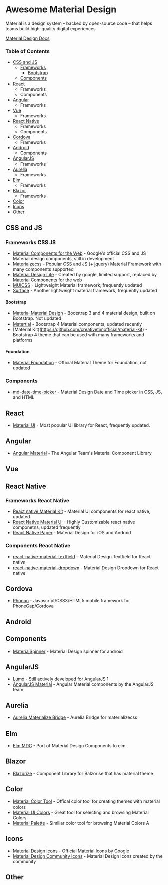 # Awesome Material Design

Material is a design system – backed by open-source code – that helps teams build high-quality digital experiences

[Material Design Docs](https://material.io/)

### Table of Contents

* [CSS and JS](#css-and-js)
  * [Frameworks](#frameworks-css-js)
    * [Bootstrap](#bootstrap)
  * [Components](#components-css-js)
* [React](#react)
  * Frameworks
  * Components
* [Angular](#angular)
  * Frameworks
* [Vue](#vuew)
  * Frameworks
* [React Native](#react-native)
  * Frameworks
  * Components
* [Cordova](#Cordova)
  * Frameworks
* [Android](#android)
  * Components
* [AngularJS](#angularjs)
  * Frameworks
* [Aurelia](#aurelia)
  * Frameworks
* [Elm](#elm)
  * Frameworks
* [Blazor](#blazor)
  * Frameworks
* [Color](#color)
* [Icons](#icons)
* [Other](#other)

## CSS and JS

### Frameworks CSS JS
* [Material Components for the Web](https://material.io/develop/web/) - Google's official CSS and JS Material design components, still in development
* [Materialzecss](https://materializecss.com/) - Popular CSS and JS (+ jquery) Material Framework with many components supported
* [Material Design Lite](https://getmdl.io/) - Created by google, limited support, replaced by Material Components for the web
* [MUICSS](https://github.com/muicss/mui) - Lightweight Material framework, frequently updated
* [Surface](https://mildrenben.github.io/surface/about.html) - Another lightweight material framework, frequently updated

#### Bootstrap

* [Material Material Design](https://github.com/FezVrasta/bootstrap-material-design) - Bootstrap 3 and 4 material design, built on Bootstrap. Not updated
* [Matertial](https://github.com/Daemonite/material) - Bootstrap 4 Material components, updated recently
* [Material Kit)(https://github.com/creativetimofficial/material-kit) - Bootstrap 4 theme that can be used with many frameworks and platforms

#### Foundation
* [Material Foundation](http://materialfoundation.mikolajdobrucki.com/) - Official Material Theme for Foundation, not updated

### Components
* [md-date-time-picker ](https://github.com/puranjayjain/md-date-time-picker) - Material Design Date and Time picker in CSS, JS, and HTML




## React
* [Material UI](https://material-ui.com/) - Most popular UI library for React, frequently updated.


## Angular
* [Angular Material](https://material.angular.io/components/categories) - The Angular Team's Material Component Library

## Vue

## React Native

### Frameworks React Native
* [React native Material Kit](https://github.com/xinthink/react-native-material-kit) - Material UI components for react native, updated
* [React Native Material UI](https://github.com/xotahal/react-native-material-ui) - Highly Customizable react native componetns, updated frequently
* [React Native Paper](https://github.com/callstack/react-native-paper) - Material Design for iOS and Android

### Components React Native
* [react-native-material-textfield](https://github.com/n4kz/react-native-material-textfield) - Material Design Textfield for React native
* [react-native-material-dropdown](https://github.com/n4kz/react-native-material-dropdown) - Material Design Dropdown for React native

## Cordova
* [Phonon](https://phonon.quarkdev.com/) - Javascript/CSS3/HTML5 mobile framework for PhoneGap/Cordova

## Android

## Components
* [MaterialSpinner](https://github.com/jaredrummler/MaterialSpinner) - Material Design spinner for android

## AngularJS
* [Lumx](https://github.com/lumapps/lumX) - Still actively developed for AngularJS 1
* [AngularJS Material](https://material.angularjs.org/latest/) - Angular Material components by the AngularJS team

## Aurelia
* [Aurelia Materialize Bridge](https://github.com/aurelia-ui-toolkits/aurelia-materialize-bridge) - Aurelia Bridge for materializecss

## Elm
* [Elm MDC](https://github.com/aforemny/elm-mdc) - Port of Material Design Components to elm

## Blazor
* [Blazorize](https://github.com/stsrki/Blazorise) - Component Library for Balzorise that has material theme

## Color
* [Material Color Tool](https://material.io/tools/color/#!/?view.left=0&view.right=0) - Offical color tool for creating themes with material colors
* [Material UI Colors](https://materialuicolors.co/) - Great tool for selecting and browsing Material Colors 
* [Material Palette](https://www.materialpalette.com/) - Similiar color tool for browsing Material Colors A

## Icons

* [Material Design Icons](https://material.io/tools/icons/?style=baseline) - Official Material Icons by Google
* [Material Design Community Icons](https://materialdesignicons.com/) - Material Design Icons created by the community

 ## Other
